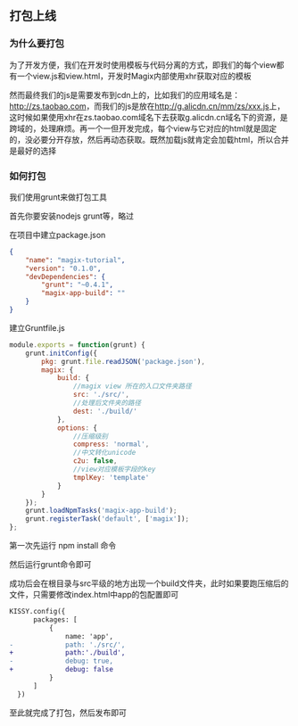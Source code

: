 ## 打包上线

### 为什么要打包

为了开发方便，我们在开发时使用模板与代码分离的方式，即我们的每个view都有一个view.js和view.html，开发时Magix内部使用xhr获取对应的模板

然而最终我们的js是需要发布到cdn上的，比如我们的应用域名是：<http://zs.taobao.com>，而我们的js是放在<http://g.alicdn.cn/mm/zs/xxx.js>上，这时候如果使用xhr在zs.taobao.com域名下去获取g.alicdn.cn域名下的资源，是跨域的，处理麻烦。再一个一但开发完成，每个view与它对应的html就是固定的，没必要分开存放，然后再动态获取。既然加载js就肯定会加载html，所以合并是最好的选择

### 如何打包

我们使用grunt来做打包工具

首先你要安装nodejs grunt等，略过

在项目中建立package.json

```json
{
    "name": "magix-tutorial",
    "version": "0.1.0",
    "devDependencies": {
        "grunt": "~0.4.1",
        "magix-app-build": ""
    }
}
```

建立Gruntfile.js

```js
module.exports = function(grunt) {
    grunt.initConfig({
        pkg: grunt.file.readJSON('package.json'),
        magix: {
            build: {
                //magix view 所在的入口文件夹路径
                src: './src/',
                //处理后文件夹的路径
                dest: './build/'
            },
            options: {
                //压缩级别
                compress: 'normal',
                //中文转化unicode
                c2u: false,
                //view对应模板字段的key
                tmplKey: 'template'
            }
        }
    });
    grunt.loadNpmTasks('magix-app-build');
    grunt.registerTask('default', ['magix']);
};
```
第一次先运行 npm install 命令

然后运行grunt命令即可

成功后会在根目录与src平级的地方出现一个build文件夹，此时如果要跑压缩后的文件，只需要修改index.html中app的包配置即可

```diff
KISSY.config({
      packages: [
          {
              name: 'app',
-             path: './src/',
+             path:'./build',
-             debug: true,
+             debug: false
          }
      ]
  })
```

至此就完成了打包，然后发布即可